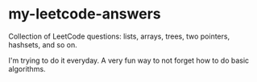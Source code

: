 # my-leetcode-answers
Collection of LeetCode questions: lists, arrays, trees, two pointers, hashsets, and so on. 

I'm trying to do it everyday. A very fun way to not forget how to do basic algorithms.

